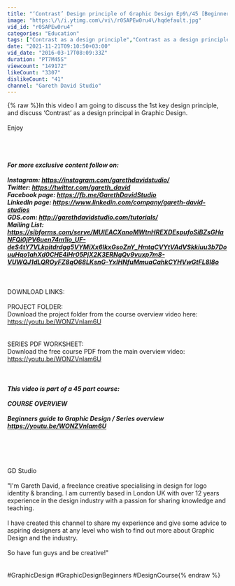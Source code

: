```yaml
---
title: "‘Contrast’ Design principle of Graphic Design Ep9\/45 [Beginners guide to Graphic Design]"
image: "https:\/\/i.ytimg.com\/vi\/r0SAPEw0ru4\/hqdefault.jpg"
vid_id: "r0SAPEw0ru4"
categories: "Education"
tags: ["Contrast as a design principle","Contrast as a design principle of graphic design","Design principles of graphic design"]
date: "2021-11-21T09:10:50+03:00"
vid_date: "2016-03-17T08:09:33Z"
duration: "PT7M45S"
viewcount: "149172"
likeCount: "3307"
dislikeCount: "41"
channel: "Gareth David Studio"
---
```

{% raw %}In this video I am going to discuss the 1st key design principle, and discuss ‘Contrast’ as a design principal in Graphic Design.<br /><br />Enjoy<br /><br /><br />*****************<br /><br />For more exclusive content follow on:<br /><br />Instagram: <a rel="nofollow" target="blank" href="https://instagram.com/garethdavidstudio/">https://instagram.com/garethdavidstudio/</a><br />Twitter: <a rel="nofollow" target="blank" href="https://twitter.com/gareth_david">https://twitter.com/gareth_david</a><br />Facebook page: <a rel="nofollow" target="blank" href="https://fb.me/GarethDavidStudio">https://fb.me/GarethDavidStudio</a><br />LinkedIn page: <a rel="nofollow" target="blank" href="https://www.linkedin.com/company/gareth-david-studios">https://www.linkedin.com/company/gareth-david-studios</a><br />GDS.com: <a rel="nofollow" target="blank" href="http://garethdavidstudio.com/tutorials/">http://garethdavidstudio.com/tutorials/</a><br />Mailing List: <a rel="nofollow" target="blank" href="https://sibforms.com/serve/MUIEACXanoMWtnHREXDEspufoSiBZsGHaNFQi0jPV6uen74m1io_UF-deS4tY7VLkpitdrdgg5VYMiXx6IkxGsoZnY_HmtqCVYtVAdVSkkiuu3b7DouuHqo1ahXd0CHE4iHr05PjX2K3ERNgQv9vuxp7m8-VUWQJ1dLQROyFZ8qO68LKsnG-YxIHNfuMmuaCahkCYHVwGtFL8l8o">https://sibforms.com/serve/MUIEACXanoMWtnHREXDEspufoSiBZsGHaNFQi0jPV6uen74m1io_UF-deS4tY7VLkpitdrdgg5VYMiXx6IkxGsoZnY_HmtqCVYtVAdVSkkiuu3b7DouuHqo1ahXd0CHE4iHr05PjX2K3ERNgQv9vuxp7m8-VUWQJ1dLQROyFZ8qO68LKsnG-YxIHNfuMmuaCahkCYHVwGtFL8l8o</a><br /><br />*****************<br /><br />DOWNLOAD LINKS:<br /><br />PROJECT FOLDER:<br />Download the project folder from the course overview video here:<br /><a rel="nofollow" target="blank" href="https://youtu.be/WONZVnlam6U">https://youtu.be/WONZVnlam6U</a><br /><br /><br />SERIES PDF WORKSHEET:<br />Download the free course PDF from the main overview video:<br /><a rel="nofollow" target="blank" href="https://youtu.be/WONZVnlam6U">https://youtu.be/WONZVnlam6U</a><br /><br />*****************<br /><br />This video is part of a 45 part course:<br /><br />COURSE OVERVIEW<br /><br />Beginners guide to Graphic Design / Series overview <br /><a rel="nofollow" target="blank" href="https://youtu.be/WONZVnlam6U">https://youtu.be/WONZVnlam6U</a><br /><br /><br /><br />*****************<br /><br />GD Studio<br /><br />&quot;I'm Gareth David, a freelance creative specialising in design for logo identity &amp; branding. I am currently based in London UK with over 12 years experience in the design industry with a passion for sharing knowledge and teaching. <br /><br />I have created this channel to share my experience and give some advice to aspiring designers at any level who wish to find out more about Graphic Design and the industry.<br /><br />So have fun guys and be creative!&quot;<br /><br /><br />#GraphicDesign #GraphicDesignBeginners #DesignCourse{% endraw %}
